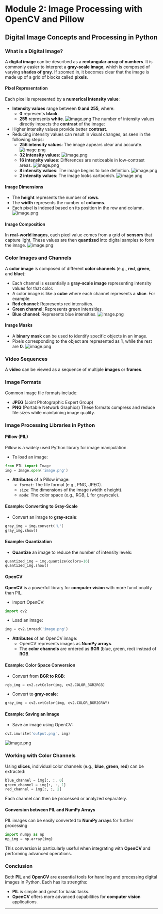 

# Module 2: Image Processing with OpenCV and Pillow
## Digital Image Concepts and Processing in Python
### What is a Digital Image?
A **digital image** can be described as a **rectangular array of numbers**. It is commonly easier to interpret a **gray-scale image**, which is composed of varying **shades of gray**. If zoomed in, it becomes clear that the image is made up of a grid of blocks called **pixels**.
#### Pixel Representation
Each pixel is represented by a **numerical intensity value**:
- **Intensity values** range between **0 and 255**, where:
	- **0** represents **black**.
	- **255** represents **white**.
![image.png](https://prod-files-secure.s3.us-west-2.amazonaws.com/03e82b26-cccb-4906-bb56-adabcbdc0655/fa1bb4aa-313a-44c2-a7b3-7fa4a8432b08/image.png?X-Amz-Algorithm=AWS4-HMAC-SHA256&X-Amz-Content-Sha256=UNSIGNED-PAYLOAD&X-Amz-Credential=ASIAZI2LB4667Q5NXY3C%2F20250206%2Fus-west-2%2Fs3%2Faws4_request&X-Amz-Date=20250206T111222Z&X-Amz-Expires=3600&X-Amz-Security-Token=IQoJb3JpZ2luX2VjEEEaCXVzLXdlc3QtMiJHMEUCIA7eAbYP7%2FGE%2B1hFVZjISF1v3SUlPw6nPI4miB7CuLIwAiEAi2QsKnkN4kI9EkttjnQFBe5%2FT5D%2FNVvVhwZnQJEFCP8q%2FwMIWhAAGgw2Mzc0MjMxODM4MDUiDJTPZlrgNcZruzsTjircA1WKKClyrULVlpEC5757auP8wtmOLnfyjPNToH2MNrq8InJDC%2B7NmVsDqLMeYJUJwmzqkBW1oyqRZrynK%2FjahGheWufebaPwRxqIcvb44fmGRhV9l515gTFCgIi8D1jnPljgpFuH2G%2BoggFh%2BohcNyRCenLWXNEJsNnDwxoCUVQq0iARF1LBKg2nO5LNxiSvRGwb5h0I707oIhi6I4MUh7PhBBzxdvFgD6PBugECbq0R7bbz9lWw6s3JIAE8NR8XYns8DxynEB6zp8jZmHQa9ZvhYZiQ2nRmPhyHx3A1kvP77lT5W6bv2e5uuoiXX6U%2F2XST7432q4gPZp4tszrb1%2F84AbQKyInHetLLlb%2B0KUwbltdL6jXkrMxB77zos2JaCSXOR%2BCUVmX%2Bg8eu2kKnidOwd8M6TmoDtyMgFJqJbYwbO0nWnXtPchOG64L26hQ%2BytV8u3e4F%2B%2BfxY1glRsyead0GzD2LATZHzAmfQoV6pPucZatumW5dQshSeTytnlZL5tG0AcpmQQyUwz%2BiEy9GR8%2FIaAzOaeOLs4yF%2BZCc2gbBoFm%2Btdj5%2Fr0KEgbEAW1bbBB4%2BLFq0D%2F0Tb6j5sUcAiN%2Be1xFwHv0aKW1EVCHMVjhezYUmCVb53QRH0hMJLskb0GOqUBoR6aQrtBlVUMkNz6Tir4ljUcAqfB5YVvdVq%2B9Qq0fyO%2FXn%2FwJDXKrDyhNRXpvB87Sli%2FyEe2nYxNnZCn1%2FDHT%2BONegfaH0ZbKZmbEGKdDDdiv0MjDifHClx8sq2FdbLRqE1t%2FhwlcjIyEZuItFeUwXHXbVnNKYErr%2BmAqH%2BqY8uxX8vQDxqoh5zfY831%2BBhtLyjSSOzNIjaH9MtIF18bQPOvnfwG&X-Amz-Signature=a79d18a7b5829233e2100a5004a0b2c164d898ac54953b393988d522054e8373&X-Amz-SignedHeaders=host&x-id=GetObject)
The number of intensity values directly impacts the **contrast** of the image:
- Higher intensity values provide better **contrast**.
- Reducing intensity values can result in visual changes, as seen in the following steps:
	- **256 intensity values**: The image appears clear and accurate.
![image.png](https://prod-files-secure.s3.us-west-2.amazonaws.com/03e82b26-cccb-4906-bb56-adabcbdc0655/0de7dfb4-99dc-4b87-8932-5165b3c3b775/image.png?X-Amz-Algorithm=AWS4-HMAC-SHA256&X-Amz-Content-Sha256=UNSIGNED-PAYLOAD&X-Amz-Credential=ASIAZI2LB4663LEKYJZ2%2F20250206%2Fus-west-2%2Fs3%2Faws4_request&X-Amz-Date=20250206T111222Z&X-Amz-Expires=3600&X-Amz-Security-Token=IQoJb3JpZ2luX2VjEEEaCXVzLXdlc3QtMiJHMEUCIEaDAMR3jfakxdDAneVfo2mjQXDYOgDL%2BBDcQELEC%2B%2FOAiEA6lW4%2FFawZtMUez6iBrWcnmWswRFUpKf%2FKnF57CSMUlsq%2FwMIWhAAGgw2Mzc0MjMxODM4MDUiDJLJv3HHwToh5NMdRircA43CapSAz3vdCybloumjNu3QzKo5WmWImCo2v2h0uvrViMxhOCf7QrqaROYIvoCY%2FLGw8QvcdSBozxEmhXQbFP0iPL4FkSlXVF6E0qOzRo5AyRsA99uvYKQ9rT1WHUaylUWiTigXyYQbn5Oqsc%2FIsExAiDqIprpiaqjxtwpwBhYQ69mfgMh8lEfGD%2FY%2FAD7HcZg9Rt6Ql2XVUFcwTqIQJl8qUHLwsX%2Fz%2BWP7ATap7JbMYtVk9kTfLZ1P3svrwM2GUKHYdswPCIpqdbjykMV7tsphMZhzkWYOZY%2F1760nOJnwMo7%2Bsw31SUYWVgeKYCfii6HVUFojfXAv93RVySQ4hBJDKuUD1sUoD5Rbvj11Zy%2F4cqaybCfUMb%2BH1zX95JkchrE980IA2yWXZ0umGAugASuyCA9g75dgLukQXQeQYTcZ0sVw6NR5NvZvKGpOIqKFug7C4psGEbeDn3sV3vdUSjzeoGYLBM5svMB5tCAVnZXsRlt%2ByBleS9Vr53ZMqlAV35ZccRLZwP0x%2FKL8UaN1wLyPfYDtytlYLSaL7kp0JXUCdTld6k4Rwn9BID4p8e7Chst8aBkVI8CllArpgMMmLYlDBfVgjhhnQxMv%2BmElX2O2qZFLYu2DZvf0EAiGMLPskb0GOqUBeS6Cwj3GdbB%2FW4Bi5t0ah%2FdpP1gFj6YP0bG4kSJb%2FuZ0qrqub5S0asW%2FsHvXO2DZKvJ9I3RDM8%2BNOMVLYu%2Fw2wi54mcMEPdU5T1gXWnSN26AzQuf%2Bxb9Z%2F6ktnhy8XQceQSDbDGIltv%2Byg0jCog3RUkJUoU1YaiOPT6x7TyJ8OYEKUvEQa%2FReiDS2FaPf5uykVKwSLJCMJ%2B5j0ILcnlSt3pbp0ke&X-Amz-Signature=42d094116de834258467127efdf227982c32e3917b54e91d4c587937feb18981&X-Amz-SignedHeaders=host&x-id=GetObject)
	- **32 intensity values:**
![image.png](https://prod-files-secure.s3.us-west-2.amazonaws.com/03e82b26-cccb-4906-bb56-adabcbdc0655/7eb81f08-b190-4c5a-ba2b-2a498a15b2c4/image.png?X-Amz-Algorithm=AWS4-HMAC-SHA256&X-Amz-Content-Sha256=UNSIGNED-PAYLOAD&X-Amz-Credential=ASIAZI2LB4663LEKYJZ2%2F20250206%2Fus-west-2%2Fs3%2Faws4_request&X-Amz-Date=20250206T111222Z&X-Amz-Expires=3600&X-Amz-Security-Token=IQoJb3JpZ2luX2VjEEEaCXVzLXdlc3QtMiJHMEUCIEaDAMR3jfakxdDAneVfo2mjQXDYOgDL%2BBDcQELEC%2B%2FOAiEA6lW4%2FFawZtMUez6iBrWcnmWswRFUpKf%2FKnF57CSMUlsq%2FwMIWhAAGgw2Mzc0MjMxODM4MDUiDJLJv3HHwToh5NMdRircA43CapSAz3vdCybloumjNu3QzKo5WmWImCo2v2h0uvrViMxhOCf7QrqaROYIvoCY%2FLGw8QvcdSBozxEmhXQbFP0iPL4FkSlXVF6E0qOzRo5AyRsA99uvYKQ9rT1WHUaylUWiTigXyYQbn5Oqsc%2FIsExAiDqIprpiaqjxtwpwBhYQ69mfgMh8lEfGD%2FY%2FAD7HcZg9Rt6Ql2XVUFcwTqIQJl8qUHLwsX%2Fz%2BWP7ATap7JbMYtVk9kTfLZ1P3svrwM2GUKHYdswPCIpqdbjykMV7tsphMZhzkWYOZY%2F1760nOJnwMo7%2Bsw31SUYWVgeKYCfii6HVUFojfXAv93RVySQ4hBJDKuUD1sUoD5Rbvj11Zy%2F4cqaybCfUMb%2BH1zX95JkchrE980IA2yWXZ0umGAugASuyCA9g75dgLukQXQeQYTcZ0sVw6NR5NvZvKGpOIqKFug7C4psGEbeDn3sV3vdUSjzeoGYLBM5svMB5tCAVnZXsRlt%2ByBleS9Vr53ZMqlAV35ZccRLZwP0x%2FKL8UaN1wLyPfYDtytlYLSaL7kp0JXUCdTld6k4Rwn9BID4p8e7Chst8aBkVI8CllArpgMMmLYlDBfVgjhhnQxMv%2BmElX2O2qZFLYu2DZvf0EAiGMLPskb0GOqUBeS6Cwj3GdbB%2FW4Bi5t0ah%2FdpP1gFj6YP0bG4kSJb%2FuZ0qrqub5S0asW%2FsHvXO2DZKvJ9I3RDM8%2BNOMVLYu%2Fw2wi54mcMEPdU5T1gXWnSN26AzQuf%2Bxb9Z%2F6ktnhy8XQceQSDbDGIltv%2Byg0jCog3RUkJUoU1YaiOPT6x7TyJ8OYEKUvEQa%2FReiDS2FaPf5uykVKwSLJCMJ%2B5j0ILcnlSt3pbp0ke&X-Amz-Signature=5296eb216e823e0564e64eaa84a6664bb365d5d2acf17ffe13b7935554855fbb&X-Amz-SignedHeaders=host&x-id=GetObject)
	- **16 intensity values**: Differences are noticeable in low-contrast areas.
![image.png](https://prod-files-secure.s3.us-west-2.amazonaws.com/03e82b26-cccb-4906-bb56-adabcbdc0655/6bf56d44-9a14-4b7b-98c2-1f00b8630f0c/image.png?X-Amz-Algorithm=AWS4-HMAC-SHA256&X-Amz-Content-Sha256=UNSIGNED-PAYLOAD&X-Amz-Credential=ASIAZI2LB4663LEKYJZ2%2F20250206%2Fus-west-2%2Fs3%2Faws4_request&X-Amz-Date=20250206T111222Z&X-Amz-Expires=3600&X-Amz-Security-Token=IQoJb3JpZ2luX2VjEEEaCXVzLXdlc3QtMiJHMEUCIEaDAMR3jfakxdDAneVfo2mjQXDYOgDL%2BBDcQELEC%2B%2FOAiEA6lW4%2FFawZtMUez6iBrWcnmWswRFUpKf%2FKnF57CSMUlsq%2FwMIWhAAGgw2Mzc0MjMxODM4MDUiDJLJv3HHwToh5NMdRircA43CapSAz3vdCybloumjNu3QzKo5WmWImCo2v2h0uvrViMxhOCf7QrqaROYIvoCY%2FLGw8QvcdSBozxEmhXQbFP0iPL4FkSlXVF6E0qOzRo5AyRsA99uvYKQ9rT1WHUaylUWiTigXyYQbn5Oqsc%2FIsExAiDqIprpiaqjxtwpwBhYQ69mfgMh8lEfGD%2FY%2FAD7HcZg9Rt6Ql2XVUFcwTqIQJl8qUHLwsX%2Fz%2BWP7ATap7JbMYtVk9kTfLZ1P3svrwM2GUKHYdswPCIpqdbjykMV7tsphMZhzkWYOZY%2F1760nOJnwMo7%2Bsw31SUYWVgeKYCfii6HVUFojfXAv93RVySQ4hBJDKuUD1sUoD5Rbvj11Zy%2F4cqaybCfUMb%2BH1zX95JkchrE980IA2yWXZ0umGAugASuyCA9g75dgLukQXQeQYTcZ0sVw6NR5NvZvKGpOIqKFug7C4psGEbeDn3sV3vdUSjzeoGYLBM5svMB5tCAVnZXsRlt%2ByBleS9Vr53ZMqlAV35ZccRLZwP0x%2FKL8UaN1wLyPfYDtytlYLSaL7kp0JXUCdTld6k4Rwn9BID4p8e7Chst8aBkVI8CllArpgMMmLYlDBfVgjhhnQxMv%2BmElX2O2qZFLYu2DZvf0EAiGMLPskb0GOqUBeS6Cwj3GdbB%2FW4Bi5t0ah%2FdpP1gFj6YP0bG4kSJb%2FuZ0qrqub5S0asW%2FsHvXO2DZKvJ9I3RDM8%2BNOMVLYu%2Fw2wi54mcMEPdU5T1gXWnSN26AzQuf%2Bxb9Z%2F6ktnhy8XQceQSDbDGIltv%2Byg0jCog3RUkJUoU1YaiOPT6x7TyJ8OYEKUvEQa%2FReiDS2FaPf5uykVKwSLJCMJ%2B5j0ILcnlSt3pbp0ke&X-Amz-Signature=65eb1310e0e21f3ffd9e0e7039dabfafce7b06b9c78e6b08aac5a1a632918ae0&X-Amz-SignedHeaders=host&x-id=GetObject)
	- **8 intensity values**: The image begins to lose definition.
![image.png](https://prod-files-secure.s3.us-west-2.amazonaws.com/03e82b26-cccb-4906-bb56-adabcbdc0655/cca05878-ca1a-43e0-8bec-1d146756f9ae/image.png?X-Amz-Algorithm=AWS4-HMAC-SHA256&X-Amz-Content-Sha256=UNSIGNED-PAYLOAD&X-Amz-Credential=ASIAZI2LB4663LEKYJZ2%2F20250206%2Fus-west-2%2Fs3%2Faws4_request&X-Amz-Date=20250206T111222Z&X-Amz-Expires=3600&X-Amz-Security-Token=IQoJb3JpZ2luX2VjEEEaCXVzLXdlc3QtMiJHMEUCIEaDAMR3jfakxdDAneVfo2mjQXDYOgDL%2BBDcQELEC%2B%2FOAiEA6lW4%2FFawZtMUez6iBrWcnmWswRFUpKf%2FKnF57CSMUlsq%2FwMIWhAAGgw2Mzc0MjMxODM4MDUiDJLJv3HHwToh5NMdRircA43CapSAz3vdCybloumjNu3QzKo5WmWImCo2v2h0uvrViMxhOCf7QrqaROYIvoCY%2FLGw8QvcdSBozxEmhXQbFP0iPL4FkSlXVF6E0qOzRo5AyRsA99uvYKQ9rT1WHUaylUWiTigXyYQbn5Oqsc%2FIsExAiDqIprpiaqjxtwpwBhYQ69mfgMh8lEfGD%2FY%2FAD7HcZg9Rt6Ql2XVUFcwTqIQJl8qUHLwsX%2Fz%2BWP7ATap7JbMYtVk9kTfLZ1P3svrwM2GUKHYdswPCIpqdbjykMV7tsphMZhzkWYOZY%2F1760nOJnwMo7%2Bsw31SUYWVgeKYCfii6HVUFojfXAv93RVySQ4hBJDKuUD1sUoD5Rbvj11Zy%2F4cqaybCfUMb%2BH1zX95JkchrE980IA2yWXZ0umGAugASuyCA9g75dgLukQXQeQYTcZ0sVw6NR5NvZvKGpOIqKFug7C4psGEbeDn3sV3vdUSjzeoGYLBM5svMB5tCAVnZXsRlt%2ByBleS9Vr53ZMqlAV35ZccRLZwP0x%2FKL8UaN1wLyPfYDtytlYLSaL7kp0JXUCdTld6k4Rwn9BID4p8e7Chst8aBkVI8CllArpgMMmLYlDBfVgjhhnQxMv%2BmElX2O2qZFLYu2DZvf0EAiGMLPskb0GOqUBeS6Cwj3GdbB%2FW4Bi5t0ah%2FdpP1gFj6YP0bG4kSJb%2FuZ0qrqub5S0asW%2FsHvXO2DZKvJ9I3RDM8%2BNOMVLYu%2Fw2wi54mcMEPdU5T1gXWnSN26AzQuf%2Bxb9Z%2F6ktnhy8XQceQSDbDGIltv%2Byg0jCog3RUkJUoU1YaiOPT6x7TyJ8OYEKUvEQa%2FReiDS2FaPf5uykVKwSLJCMJ%2B5j0ILcnlSt3pbp0ke&X-Amz-Signature=c27069aedb5ceb2be5d4f4996f7f3b5bd0fc7861e0b920a96fecb8a4a0398749&X-Amz-SignedHeaders=host&x-id=GetObject)
	- **2 intensity values**: The image looks cartoonish.
![image.png](https://prod-files-secure.s3.us-west-2.amazonaws.com/03e82b26-cccb-4906-bb56-adabcbdc0655/12da64d7-6b97-44e0-bc2c-52b9c47ce212/image.png?X-Amz-Algorithm=AWS4-HMAC-SHA256&X-Amz-Content-Sha256=UNSIGNED-PAYLOAD&X-Amz-Credential=ASIAZI2LB4663LEKYJZ2%2F20250206%2Fus-west-2%2Fs3%2Faws4_request&X-Amz-Date=20250206T111222Z&X-Amz-Expires=3600&X-Amz-Security-Token=IQoJb3JpZ2luX2VjEEEaCXVzLXdlc3QtMiJHMEUCIEaDAMR3jfakxdDAneVfo2mjQXDYOgDL%2BBDcQELEC%2B%2FOAiEA6lW4%2FFawZtMUez6iBrWcnmWswRFUpKf%2FKnF57CSMUlsq%2FwMIWhAAGgw2Mzc0MjMxODM4MDUiDJLJv3HHwToh5NMdRircA43CapSAz3vdCybloumjNu3QzKo5WmWImCo2v2h0uvrViMxhOCf7QrqaROYIvoCY%2FLGw8QvcdSBozxEmhXQbFP0iPL4FkSlXVF6E0qOzRo5AyRsA99uvYKQ9rT1WHUaylUWiTigXyYQbn5Oqsc%2FIsExAiDqIprpiaqjxtwpwBhYQ69mfgMh8lEfGD%2FY%2FAD7HcZg9Rt6Ql2XVUFcwTqIQJl8qUHLwsX%2Fz%2BWP7ATap7JbMYtVk9kTfLZ1P3svrwM2GUKHYdswPCIpqdbjykMV7tsphMZhzkWYOZY%2F1760nOJnwMo7%2Bsw31SUYWVgeKYCfii6HVUFojfXAv93RVySQ4hBJDKuUD1sUoD5Rbvj11Zy%2F4cqaybCfUMb%2BH1zX95JkchrE980IA2yWXZ0umGAugASuyCA9g75dgLukQXQeQYTcZ0sVw6NR5NvZvKGpOIqKFug7C4psGEbeDn3sV3vdUSjzeoGYLBM5svMB5tCAVnZXsRlt%2ByBleS9Vr53ZMqlAV35ZccRLZwP0x%2FKL8UaN1wLyPfYDtytlYLSaL7kp0JXUCdTld6k4Rwn9BID4p8e7Chst8aBkVI8CllArpgMMmLYlDBfVgjhhnQxMv%2BmElX2O2qZFLYu2DZvf0EAiGMLPskb0GOqUBeS6Cwj3GdbB%2FW4Bi5t0ah%2FdpP1gFj6YP0bG4kSJb%2FuZ0qrqub5S0asW%2FsHvXO2DZKvJ9I3RDM8%2BNOMVLYu%2Fw2wi54mcMEPdU5T1gXWnSN26AzQuf%2Bxb9Z%2F6ktnhy8XQceQSDbDGIltv%2Byg0jCog3RUkJUoU1YaiOPT6x7TyJ8OYEKUvEQa%2FReiDS2FaPf5uykVKwSLJCMJ%2B5j0ILcnlSt3pbp0ke&X-Amz-Signature=1dda6c4be7ff3c89a66d00470ad64e3e66621331ccc792b64e469bda8f2d5320&X-Amz-SignedHeaders=host&x-id=GetObject)
#### Image Dimensions
- The **height** represents the number of **rows**.
- The **width** represents the number of **columns**.
- Each pixel is indexed based on its position in the row and column.
![image.png](https://prod-files-secure.s3.us-west-2.amazonaws.com/03e82b26-cccb-4906-bb56-adabcbdc0655/ff056335-e79e-4491-b508-30cd45b6c194/image.png?X-Amz-Algorithm=AWS4-HMAC-SHA256&X-Amz-Content-Sha256=UNSIGNED-PAYLOAD&X-Amz-Credential=ASIAZI2LB4667Q5NXY3C%2F20250206%2Fus-west-2%2Fs3%2Faws4_request&X-Amz-Date=20250206T111222Z&X-Amz-Expires=3600&X-Amz-Security-Token=IQoJb3JpZ2luX2VjEEEaCXVzLXdlc3QtMiJHMEUCIA7eAbYP7%2FGE%2B1hFVZjISF1v3SUlPw6nPI4miB7CuLIwAiEAi2QsKnkN4kI9EkttjnQFBe5%2FT5D%2FNVvVhwZnQJEFCP8q%2FwMIWhAAGgw2Mzc0MjMxODM4MDUiDJTPZlrgNcZruzsTjircA1WKKClyrULVlpEC5757auP8wtmOLnfyjPNToH2MNrq8InJDC%2B7NmVsDqLMeYJUJwmzqkBW1oyqRZrynK%2FjahGheWufebaPwRxqIcvb44fmGRhV9l515gTFCgIi8D1jnPljgpFuH2G%2BoggFh%2BohcNyRCenLWXNEJsNnDwxoCUVQq0iARF1LBKg2nO5LNxiSvRGwb5h0I707oIhi6I4MUh7PhBBzxdvFgD6PBugECbq0R7bbz9lWw6s3JIAE8NR8XYns8DxynEB6zp8jZmHQa9ZvhYZiQ2nRmPhyHx3A1kvP77lT5W6bv2e5uuoiXX6U%2F2XST7432q4gPZp4tszrb1%2F84AbQKyInHetLLlb%2B0KUwbltdL6jXkrMxB77zos2JaCSXOR%2BCUVmX%2Bg8eu2kKnidOwd8M6TmoDtyMgFJqJbYwbO0nWnXtPchOG64L26hQ%2BytV8u3e4F%2B%2BfxY1glRsyead0GzD2LATZHzAmfQoV6pPucZatumW5dQshSeTytnlZL5tG0AcpmQQyUwz%2BiEy9GR8%2FIaAzOaeOLs4yF%2BZCc2gbBoFm%2Btdj5%2Fr0KEgbEAW1bbBB4%2BLFq0D%2F0Tb6j5sUcAiN%2Be1xFwHv0aKW1EVCHMVjhezYUmCVb53QRH0hMJLskb0GOqUBoR6aQrtBlVUMkNz6Tir4ljUcAqfB5YVvdVq%2B9Qq0fyO%2FXn%2FwJDXKrDyhNRXpvB87Sli%2FyEe2nYxNnZCn1%2FDHT%2BONegfaH0ZbKZmbEGKdDDdiv0MjDifHClx8sq2FdbLRqE1t%2FhwlcjIyEZuItFeUwXHXbVnNKYErr%2BmAqH%2BqY8uxX8vQDxqoh5zfY831%2BBhtLyjSSOzNIjaH9MtIF18bQPOvnfwG&X-Amz-Signature=6fff10d1a67b941b75ccf599a6ed53295285ff12e4176aa7837757c75ddbb7e4&X-Amz-SignedHeaders=host&x-id=GetObject)
#### Image Composition
In **real-world images**, each pixel value comes from a grid of **sensors** that capture light. These values are then **quantized** into digital samples to form the image.
![image.png](https://prod-files-secure.s3.us-west-2.amazonaws.com/03e82b26-cccb-4906-bb56-adabcbdc0655/0c721ea0-409b-4d32-b630-a00d6f170d18/image.png?X-Amz-Algorithm=AWS4-HMAC-SHA256&X-Amz-Content-Sha256=UNSIGNED-PAYLOAD&X-Amz-Credential=ASIAZI2LB4667Q5NXY3C%2F20250206%2Fus-west-2%2Fs3%2Faws4_request&X-Amz-Date=20250206T111222Z&X-Amz-Expires=3600&X-Amz-Security-Token=IQoJb3JpZ2luX2VjEEEaCXVzLXdlc3QtMiJHMEUCIA7eAbYP7%2FGE%2B1hFVZjISF1v3SUlPw6nPI4miB7CuLIwAiEAi2QsKnkN4kI9EkttjnQFBe5%2FT5D%2FNVvVhwZnQJEFCP8q%2FwMIWhAAGgw2Mzc0MjMxODM4MDUiDJTPZlrgNcZruzsTjircA1WKKClyrULVlpEC5757auP8wtmOLnfyjPNToH2MNrq8InJDC%2B7NmVsDqLMeYJUJwmzqkBW1oyqRZrynK%2FjahGheWufebaPwRxqIcvb44fmGRhV9l515gTFCgIi8D1jnPljgpFuH2G%2BoggFh%2BohcNyRCenLWXNEJsNnDwxoCUVQq0iARF1LBKg2nO5LNxiSvRGwb5h0I707oIhi6I4MUh7PhBBzxdvFgD6PBugECbq0R7bbz9lWw6s3JIAE8NR8XYns8DxynEB6zp8jZmHQa9ZvhYZiQ2nRmPhyHx3A1kvP77lT5W6bv2e5uuoiXX6U%2F2XST7432q4gPZp4tszrb1%2F84AbQKyInHetLLlb%2B0KUwbltdL6jXkrMxB77zos2JaCSXOR%2BCUVmX%2Bg8eu2kKnidOwd8M6TmoDtyMgFJqJbYwbO0nWnXtPchOG64L26hQ%2BytV8u3e4F%2B%2BfxY1glRsyead0GzD2LATZHzAmfQoV6pPucZatumW5dQshSeTytnlZL5tG0AcpmQQyUwz%2BiEy9GR8%2FIaAzOaeOLs4yF%2BZCc2gbBoFm%2Btdj5%2Fr0KEgbEAW1bbBB4%2BLFq0D%2F0Tb6j5sUcAiN%2Be1xFwHv0aKW1EVCHMVjhezYUmCVb53QRH0hMJLskb0GOqUBoR6aQrtBlVUMkNz6Tir4ljUcAqfB5YVvdVq%2B9Qq0fyO%2FXn%2FwJDXKrDyhNRXpvB87Sli%2FyEe2nYxNnZCn1%2FDHT%2BONegfaH0ZbKZmbEGKdDDdiv0MjDifHClx8sq2FdbLRqE1t%2FhwlcjIyEZuItFeUwXHXbVnNKYErr%2BmAqH%2BqY8uxX8vQDxqoh5zfY831%2BBhtLyjSSOzNIjaH9MtIF18bQPOvnfwG&X-Amz-Signature=06ab683b900f2b8b9a2f5721ff6b281f508d790eb212f1f21c54b39b13ad1ecf&X-Amz-SignedHeaders=host&x-id=GetObject)
### Color Images and Channels
A **color image** is composed of different **color channels** (e.g., **red**, **green**, and **blue**):
- Each channel is essentially a **gray-scale image** representing intensity values for that color.
- A color image is like a **cube** where each channel represents a **slice**.
For example:
- **Red channel**: Represents red intensities.
- **Green channel**: Represents green intensities.
- **Blue channel**: Represents blue intensities.
![image.png](https://prod-files-secure.s3.us-west-2.amazonaws.com/03e82b26-cccb-4906-bb56-adabcbdc0655/c0cc17c9-842f-413f-82e8-f3f44278cf74/image.png?X-Amz-Algorithm=AWS4-HMAC-SHA256&X-Amz-Content-Sha256=UNSIGNED-PAYLOAD&X-Amz-Credential=ASIAZI2LB4667Q5NXY3C%2F20250206%2Fus-west-2%2Fs3%2Faws4_request&X-Amz-Date=20250206T111221Z&X-Amz-Expires=3600&X-Amz-Security-Token=IQoJb3JpZ2luX2VjEEEaCXVzLXdlc3QtMiJHMEUCIA7eAbYP7%2FGE%2B1hFVZjISF1v3SUlPw6nPI4miB7CuLIwAiEAi2QsKnkN4kI9EkttjnQFBe5%2FT5D%2FNVvVhwZnQJEFCP8q%2FwMIWhAAGgw2Mzc0MjMxODM4MDUiDJTPZlrgNcZruzsTjircA1WKKClyrULVlpEC5757auP8wtmOLnfyjPNToH2MNrq8InJDC%2B7NmVsDqLMeYJUJwmzqkBW1oyqRZrynK%2FjahGheWufebaPwRxqIcvb44fmGRhV9l515gTFCgIi8D1jnPljgpFuH2G%2BoggFh%2BohcNyRCenLWXNEJsNnDwxoCUVQq0iARF1LBKg2nO5LNxiSvRGwb5h0I707oIhi6I4MUh7PhBBzxdvFgD6PBugECbq0R7bbz9lWw6s3JIAE8NR8XYns8DxynEB6zp8jZmHQa9ZvhYZiQ2nRmPhyHx3A1kvP77lT5W6bv2e5uuoiXX6U%2F2XST7432q4gPZp4tszrb1%2F84AbQKyInHetLLlb%2B0KUwbltdL6jXkrMxB77zos2JaCSXOR%2BCUVmX%2Bg8eu2kKnidOwd8M6TmoDtyMgFJqJbYwbO0nWnXtPchOG64L26hQ%2BytV8u3e4F%2B%2BfxY1glRsyead0GzD2LATZHzAmfQoV6pPucZatumW5dQshSeTytnlZL5tG0AcpmQQyUwz%2BiEy9GR8%2FIaAzOaeOLs4yF%2BZCc2gbBoFm%2Btdj5%2Fr0KEgbEAW1bbBB4%2BLFq0D%2F0Tb6j5sUcAiN%2Be1xFwHv0aKW1EVCHMVjhezYUmCVb53QRH0hMJLskb0GOqUBoR6aQrtBlVUMkNz6Tir4ljUcAqfB5YVvdVq%2B9Qq0fyO%2FXn%2FwJDXKrDyhNRXpvB87Sli%2FyEe2nYxNnZCn1%2FDHT%2BONegfaH0ZbKZmbEGKdDDdiv0MjDifHClx8sq2FdbLRqE1t%2FhwlcjIyEZuItFeUwXHXbVnNKYErr%2BmAqH%2BqY8uxX8vQDxqoh5zfY831%2BBhtLyjSSOzNIjaH9MtIF18bQPOvnfwG&X-Amz-Signature=6ae3d5e7bc57385b4f2d91b4d437c22d5a71f6a37a2b4bc0c186774aa39a4bdc&X-Amz-SignedHeaders=host&x-id=GetObject)
#### Image Masks
- A **binary mask** can be used to identify specific objects in an image.
- Pixels corresponding to the object are represented as **1**, while the rest are **0**.
![image.png](https://prod-files-secure.s3.us-west-2.amazonaws.com/03e82b26-cccb-4906-bb56-adabcbdc0655/667eab4d-d19d-4618-81d0-663b6beb002c/image.png?X-Amz-Algorithm=AWS4-HMAC-SHA256&X-Amz-Content-Sha256=UNSIGNED-PAYLOAD&X-Amz-Credential=ASIAZI2LB4667Q5NXY3C%2F20250206%2Fus-west-2%2Fs3%2Faws4_request&X-Amz-Date=20250206T111221Z&X-Amz-Expires=3600&X-Amz-Security-Token=IQoJb3JpZ2luX2VjEEEaCXVzLXdlc3QtMiJHMEUCIA7eAbYP7%2FGE%2B1hFVZjISF1v3SUlPw6nPI4miB7CuLIwAiEAi2QsKnkN4kI9EkttjnQFBe5%2FT5D%2FNVvVhwZnQJEFCP8q%2FwMIWhAAGgw2Mzc0MjMxODM4MDUiDJTPZlrgNcZruzsTjircA1WKKClyrULVlpEC5757auP8wtmOLnfyjPNToH2MNrq8InJDC%2B7NmVsDqLMeYJUJwmzqkBW1oyqRZrynK%2FjahGheWufebaPwRxqIcvb44fmGRhV9l515gTFCgIi8D1jnPljgpFuH2G%2BoggFh%2BohcNyRCenLWXNEJsNnDwxoCUVQq0iARF1LBKg2nO5LNxiSvRGwb5h0I707oIhi6I4MUh7PhBBzxdvFgD6PBugECbq0R7bbz9lWw6s3JIAE8NR8XYns8DxynEB6zp8jZmHQa9ZvhYZiQ2nRmPhyHx3A1kvP77lT5W6bv2e5uuoiXX6U%2F2XST7432q4gPZp4tszrb1%2F84AbQKyInHetLLlb%2B0KUwbltdL6jXkrMxB77zos2JaCSXOR%2BCUVmX%2Bg8eu2kKnidOwd8M6TmoDtyMgFJqJbYwbO0nWnXtPchOG64L26hQ%2BytV8u3e4F%2B%2BfxY1glRsyead0GzD2LATZHzAmfQoV6pPucZatumW5dQshSeTytnlZL5tG0AcpmQQyUwz%2BiEy9GR8%2FIaAzOaeOLs4yF%2BZCc2gbBoFm%2Btdj5%2Fr0KEgbEAW1bbBB4%2BLFq0D%2F0Tb6j5sUcAiN%2Be1xFwHv0aKW1EVCHMVjhezYUmCVb53QRH0hMJLskb0GOqUBoR6aQrtBlVUMkNz6Tir4ljUcAqfB5YVvdVq%2B9Qq0fyO%2FXn%2FwJDXKrDyhNRXpvB87Sli%2FyEe2nYxNnZCn1%2FDHT%2BONegfaH0ZbKZmbEGKdDDdiv0MjDifHClx8sq2FdbLRqE1t%2FhwlcjIyEZuItFeUwXHXbVnNKYErr%2BmAqH%2BqY8uxX8vQDxqoh5zfY831%2BBhtLyjSSOzNIjaH9MtIF18bQPOvnfwG&X-Amz-Signature=651895a06de2bc79bd253671c315b1828a1e6d6f20cbe7d98fdd92b6c7eea3ac&X-Amz-SignedHeaders=host&x-id=GetObject)
### Video Sequences
A **video** can be viewed as a sequence of multiple **images** or **frames**.
### Image Formats
Common image file formats include:
- **JPEG** (Joint Photographic Expert Group)
- **PNG** (Portable Network Graphics)
These formats compress and reduce file sizes while maintaining image quality.
### Image Processing Libraries in Python
#### Pillow (PIL)
Pillow is a widely used Python library for image manipulation.
- To load an image:
```python
from PIL import Image
img = Image.open('image.png')
```
- **Attributes** of a Pillow image:
	- `format`: The file format (e.g., PNG, JPEG).
	- `size`: The dimensions of the image (width x height).
	- `mode`: The color space (e.g., RGB, L for grayscale).
#### Example: Converting to Gray-Scale
- Convert an image to **gray-scale**:
```python
gray_img = img.convert('L')
gray_img.show()
```
#### Example: Quantization
- **Quantize** an image to reduce the number of intensity levels:
```python
quantized_img = img.quantize(colors=16)
quantized_img.show()
```
#### OpenCV
**OpenCV** is a powerful library for **computer vision** with more functionality than PIL.
- Import OpenCV:
```python
import cv2
```
- Load an image:
```python
img = cv2.imread('image.png')
```
- **Attributes** of an OpenCV image:
	- OpenCV represents images as **NumPy arrays**.
	- The **color channels** are ordered as **BGR** (blue, green, red) instead of **RGB**.
#### Example: Color Space Conversion
- Convert from **BGR to RGB**:
```python
rgb_img = cv2.cvtColor(img, cv2.COLOR_BGR2RGB)
```
- Convert to **gray-scale**:
```python
gray_img = cv2.cvtColor(img, cv2.COLOR_BGR2GRAY)
```
#### Example: Saving an Image
- Save an image using OpenCV:
```python
cv2.imwrite('output.png', img)
```
![image.png](https://prod-files-secure.s3.us-west-2.amazonaws.com/03e82b26-cccb-4906-bb56-adabcbdc0655/25fcc977-54ea-484c-997e-9b6bd016f347/image.png?X-Amz-Algorithm=AWS4-HMAC-SHA256&X-Amz-Content-Sha256=UNSIGNED-PAYLOAD&X-Amz-Credential=ASIAZI2LB4667Q5NXY3C%2F20250206%2Fus-west-2%2Fs3%2Faws4_request&X-Amz-Date=20250206T111222Z&X-Amz-Expires=3600&X-Amz-Security-Token=IQoJb3JpZ2luX2VjEEEaCXVzLXdlc3QtMiJHMEUCIA7eAbYP7%2FGE%2B1hFVZjISF1v3SUlPw6nPI4miB7CuLIwAiEAi2QsKnkN4kI9EkttjnQFBe5%2FT5D%2FNVvVhwZnQJEFCP8q%2FwMIWhAAGgw2Mzc0MjMxODM4MDUiDJTPZlrgNcZruzsTjircA1WKKClyrULVlpEC5757auP8wtmOLnfyjPNToH2MNrq8InJDC%2B7NmVsDqLMeYJUJwmzqkBW1oyqRZrynK%2FjahGheWufebaPwRxqIcvb44fmGRhV9l515gTFCgIi8D1jnPljgpFuH2G%2BoggFh%2BohcNyRCenLWXNEJsNnDwxoCUVQq0iARF1LBKg2nO5LNxiSvRGwb5h0I707oIhi6I4MUh7PhBBzxdvFgD6PBugECbq0R7bbz9lWw6s3JIAE8NR8XYns8DxynEB6zp8jZmHQa9ZvhYZiQ2nRmPhyHx3A1kvP77lT5W6bv2e5uuoiXX6U%2F2XST7432q4gPZp4tszrb1%2F84AbQKyInHetLLlb%2B0KUwbltdL6jXkrMxB77zos2JaCSXOR%2BCUVmX%2Bg8eu2kKnidOwd8M6TmoDtyMgFJqJbYwbO0nWnXtPchOG64L26hQ%2BytV8u3e4F%2B%2BfxY1glRsyead0GzD2LATZHzAmfQoV6pPucZatumW5dQshSeTytnlZL5tG0AcpmQQyUwz%2BiEy9GR8%2FIaAzOaeOLs4yF%2BZCc2gbBoFm%2Btdj5%2Fr0KEgbEAW1bbBB4%2BLFq0D%2F0Tb6j5sUcAiN%2Be1xFwHv0aKW1EVCHMVjhezYUmCVb53QRH0hMJLskb0GOqUBoR6aQrtBlVUMkNz6Tir4ljUcAqfB5YVvdVq%2B9Qq0fyO%2FXn%2FwJDXKrDyhNRXpvB87Sli%2FyEe2nYxNnZCn1%2FDHT%2BONegfaH0ZbKZmbEGKdDDdiv0MjDifHClx8sq2FdbLRqE1t%2FhwlcjIyEZuItFeUwXHXbVnNKYErr%2BmAqH%2BqY8uxX8vQDxqoh5zfY831%2BBhtLyjSSOzNIjaH9MtIF18bQPOvnfwG&X-Amz-Signature=e68855389c946002ada773fbd867f6514508d075034630c4e860f1319a170804&X-Amz-SignedHeaders=host&x-id=GetObject)
### Working with Color Channels
Using **slices**, individual color channels (e.g., **blue**, **green**, **red**) can be extracted:
```python
blue_channel = img[:, :, 0]
green_channel = img[:, :, 1]
red_channel = img[:, :, 2]
```
Each channel can then be processed or analyzed separately.
#### Conversion between PIL and NumPy Arrays
PIL images can be easily converted to **NumPy arrays** for further processing:
```python
import numpy as np
np_img = np.array(img)
```
This conversion is particularly useful when integrating with **OpenCV** and performing advanced operations.
### Conclusion
Both **PIL** and **OpenCV** are essential tools for handling and processing digital images in Python. Each has its strengths:
- **PIL** is simple and great for basic tasks.
- **OpenCV** offers more advanced capabilities for **computer vision** applications.
___


